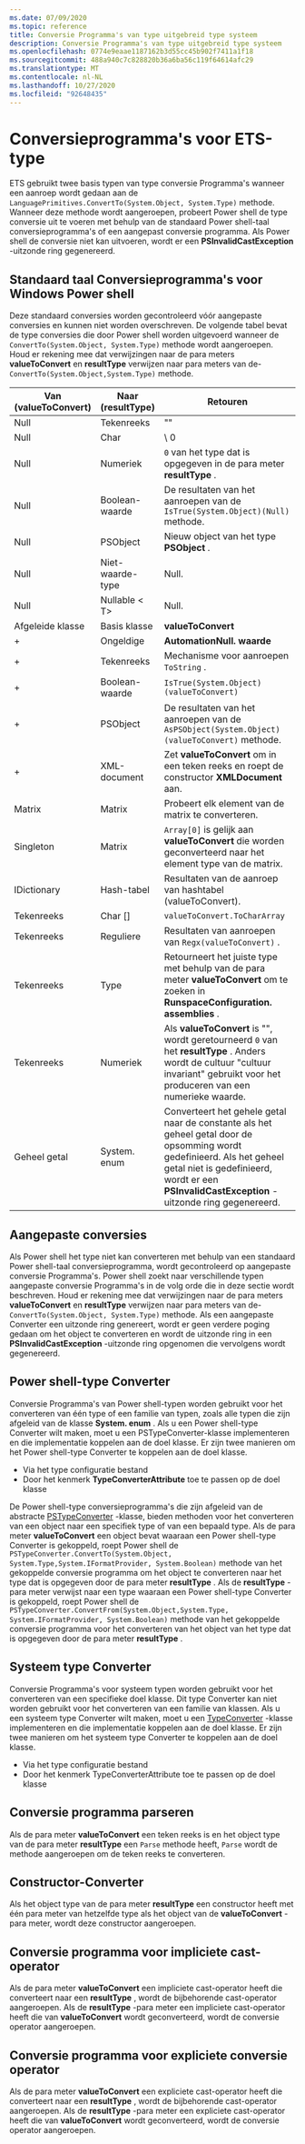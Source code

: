 ```yaml
---
ms.date: 07/09/2020
ms.topic: reference
title: Conversie Programma's van type uitgebreid type systeem
description: Conversie Programma's van type uitgebreid type systeem
ms.openlocfilehash: 0774e9eaae1187162b3d55cc45b902f7411a1f18
ms.sourcegitcommit: 488a940c7c828820b36a6ba56c119f64614afc29
ms.translationtype: MT
ms.contentlocale: nl-NL
ms.lasthandoff: 10/27/2020
ms.locfileid: "92648435"
---
```

# <a name="ets-type-converters"></a>Conversieprogramma's voor ETS-type

ETS gebruikt twee basis typen van type conversie Programma's wanneer een aanroep wordt gedaan aan de `LanguagePrimitives.ConvertTo(System.Object, System.Type)` methode. Wanneer deze methode wordt aangeroepen, probeert Power shell de type conversie uit te voeren met behulp van de standaard Power shell-taal conversieprogramma's of een aangepast conversie programma. Als Power shell de conversie niet kan uitvoeren, wordt er een **PSInvalidCastException** -uitzonde ring gegenereerd.

## <a name="standard-windows-powershell-language-converters"></a>Standaard taal Conversieprogramma's voor Windows Power shell

Deze standaard conversies worden gecontroleerd vóór aangepaste conversies en kunnen niet worden overschreven. De volgende tabel bevat de type conversies die door Power shell worden uitgevoerd wanneer de `ConvertTo(System.Object, System.Type)` methode wordt aangeroepen. Houd er rekening mee dat verwijzingen naar de para meters **valueToConvert** en **resultType** verwijzen naar para meters van de- `ConvertTo(System.Object,System.Type)` methode.

| Van (valueToConvert) |  Naar (resultType)  |                                                                               Retouren                                                                               |
| --------------------- | ----------------- | ------------------------------------------------------------------------------------------------------------------------------------------------------------------- |
| Null                  | Tekenreeks            | ""                                                                                                                                                                  |
| Null                  | Char              | \ 0                                                                                                                                                                |
| Null                  | Numeriek           | `0` van het type dat is opgegeven in de para meter **resultType** .                                                                                                          |
| Null                  | Boolean-waarde           | De resultaten van het aanroepen van de `IsTrue(System.Object)(Null)` methode.                                                                                                        |
| Null                  | PSObject          | Nieuw object van het type **PSObject** .                                                                                                                                    |
| Null                  | Niet-waarde-type    | Null.                                                                                                                                                               |
| Null                  | Nullable &lt; T&gt; | Null.                                                                                                                                                               |
| Afgeleide klasse         | Basis klasse        | **valueToConvert**                                                                                                                                                  |
| +              | Ongeldige              | **AutomationNull. waarde**                                                                                                                                            |
| +              | Tekenreeks            | Mechanisme voor aanroepen `ToString` .                                                                                                                                         |
| +              | Boolean-waarde           | `IsTrue(System.Object) (valueToConvert)`                                                                                                                            |
| +              | PSObject          | De resultaten van het aanroepen van de `AsPSObject(System.Object) (valueToConvert)` methode.                                                                                         |
| +              | XML-document      | Zet **valueToConvert** om in een teken reeks en roept de constructor **XMLDocument** aan.                                                                                      |
| Matrix                 | Matrix             | Probeert elk element van de matrix te converteren.                                                                                                                      |
| Singleton             | Matrix             | `Array[0]` is gelijk aan **valueToConvert** die worden geconverteerd naar het element type van de matrix.                                                                            |
| IDictionary           | Hash-tabel        | Resultaten van de aanroep van hashtabel (valueToConvert).                                                                                                                       |
| Tekenreeks                | Char []            | `valueToConvert.ToCharArray`                                                                                                                                        |
| Tekenreeks                | Reguliere             | Resultaten van aanroepen van `Regx(valueToConvert)` .                                                                                                                          |
| Tekenreeks                | Type              | Retourneert het juiste type met behulp van de para meter **valueToConvert** om te zoeken in **RunspaceConfiguration. assemblies** .                                                 |
| Tekenreeks                | Numeriek           | Als **valueToConvert** is "", wordt geretourneerd `0` van het **resultType** . Anders wordt de cultuur "cultuur invariant" gebruikt voor het produceren van een numerieke waarde.                       |
| Geheel getal               | System. enum       | Converteert het gehele getal naar de constante als het geheel getal door de opsomming wordt gedefinieerd. Als het geheel getal niet is gedefinieerd, wordt er een **PSInvalidCastException** -uitzonde ring gegenereerd. |

## <a name="custom-conversions"></a>Aangepaste conversies

Als Power shell het type niet kan converteren met behulp van een standaard Power shell-taal conversieprogramma, wordt gecontroleerd op aangepaste conversie Programma's. Power shell zoekt naar verschillende typen aangepaste conversie Programma's in de volg orde die in deze sectie wordt beschreven. Houd er rekening mee dat verwijzingen naar de para meters **valueToConvert** en **resultType** verwijzen naar para meters van de- `ConvertTo(System.Object, System.Type)` methode. Als een aangepaste Converter een uitzonde ring genereert, wordt er geen verdere poging gedaan om het object te converteren en wordt de uitzonde ring in een **PSInvalidCastException** -uitzonde ring opgenomen die vervolgens wordt gegenereerd.

## <a name="powershell-type-converter"></a>Power shell-type Converter

Conversie Programma's van Power shell-typen worden gebruikt voor het converteren van één type of een familie van typen, zoals alle typen die zijn afgeleid van de klasse **System. enum** . Als u een Power shell-type Converter wilt maken, moet u een PSTypeConverter-klasse implementeren en die implementatie koppelen aan de doel klasse. Er zijn twee manieren om het Power shell-type Converter te koppelen aan de doel klasse.

- Via het type configuratie bestand
- Door het kenmerk **TypeConverterAttribute** toe te passen op de doel klasse

De Power shell-type conversieprogramma's die zijn afgeleid van de abstracte [PSTypeConverter](/dotnet/api/system.management.automation.pstypeconverter) -klasse, bieden methoden voor het converteren van een object naar een specifiek type of van een bepaald type. Als de para meter **valueToConvert** een object bevat waaraan een Power shell-type Converter is gekoppeld, roept Power shell de `PSTypeConverter.ConvertTo(System.Object, System.Type,System.IFormatProvider, System.Boolean)`
methode van het gekoppelde conversie programma om het object te converteren naar het type dat is opgegeven door de para meter **resultType** . Als de **resultType** -para meter verwijst naar een type waaraan een Power shell-type Converter is gekoppeld, roept Power shell de `PSTypeConverter.ConvertFrom(System.Object,System.Type, System.IFormatProvider, System.Boolean)`
methode van het gekoppelde conversie programma voor het converteren van het object van het type dat is opgegeven door de para meter **resultType** .

## <a name="system-type-converter"></a>Systeem type Converter

Conversie Programma's voor systeem typen worden gebruikt voor het converteren van een specifieke doel klasse. Dit type Converter kan niet worden gebruikt voor het converteren van een familie van klassen. Als u een systeem type Converter wilt maken, moet u een [TypeConverter](/dotnet/api/system.management.automation.runspaces.typedata.typeconverter#System_Management_Automation_Runspaces_TypeData_TypeConverter) -klasse implementeren en die implementatie koppelen aan de doel klasse. Er zijn twee manieren om het systeem type Converter te koppelen aan de doel klasse.

- Via het type configuratie bestand
- Door het kenmerk TypeConverterAttribute toe te passen op de doel klasse

## <a name="parse-converter"></a>Conversie programma parseren

Als de para meter **valueToConvert** een teken reeks is en het object type van de para meter **resultType** een `Parse` methode heeft, `Parse` wordt de methode aangeroepen om de teken reeks te converteren.

## <a name="constructor-converter"></a>Constructor-Converter

Als het object type van de para meter **resultType** een constructor heeft met één para meter van hetzelfde type als het object van de **valueToConvert** -para meter, wordt deze constructor aangeroepen.

## <a name="implicit-cast-operator-converter"></a>Conversie programma voor impliciete cast-operator

Als de para meter **valueToConvert** een impliciete cast-operator heeft die converteert naar een **resultType** , wordt de bijbehorende cast-operator aangeroepen. Als de **resultType** -para meter een impliciete cast-operator heeft die van **valueToConvert** wordt geconverteerd, wordt de conversie operator aangeroepen.

## <a name="explicit-cast-operator-converter"></a>Conversie programma voor expliciete conversie operator

Als de para meter **valueToConvert** een expliciete cast-operator heeft die converteert naar een **resultType** , wordt de bijbehorende cast-operator aangeroepen. Als de **resultType** -para meter een expliciete cast-operator heeft die van **valueToConvert** wordt geconverteerd, wordt de conversie operator aangeroepen.
